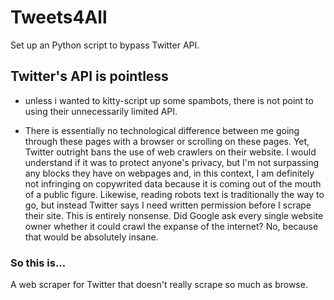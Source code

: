 # Tweets4All

Set up an Python script to bypass Twitter API. 

## Twitter's API is pointless
* unless i wanted to kitty-script up some spambots, there is not point to using their unnecessarily
  limited API. 

* There is essentially no technological difference between me going through these pages with a browser
  or scrolling on these pages. Yet, Twitter outright bans the use of web crawlers on their website. I
  would understand if it was to protect anyone's privacy, but I'm not surpassing any blocks they have 
  on webpages and, in this context, I am definitely not infringing on copywrited data because it is 
  coming out of the mouth of a public figure. Likewise, reading robots text is traditionally the way to
  go, but instead Twitter says I need written permission before I scrape their site. This is entirely 
  nonsense. Did Google ask every single website owner whether it could crawl the expanse of the internet?
  No, because that would be absolutely insane.

### So this is...
A web scraper for Twitter that doesn't really scrape so much as browse. 
